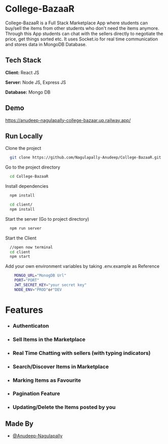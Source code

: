 # College-BazaaR

College-BazaaR is a Full Stack Marketplace App where students can buy/sell the items from other students who don't need the items anymore.
<br>
Through this App students can chat with the sellers directly to negotiate the price, get things sorted etc.
It uses Socket.io for real time communication and stores data in MongoDB Database.

## Tech Stack

**Client:** React JS

**Server:** Node JS, Express JS

**Database:** Mongo DB

## Demo

https://anudeep-nagulapally-college-bazaar.up.railway.app/

## Run Locally

Clone the project

```bash
  git clone https://github.com/Nagulapally-Anudeep/College-BazaaR.git
```

Go to the project directory

```bash
  cd College-BazaaR
```

Install dependencies

```bash
  npm install
```

```bash
  cd client/
  npm install
```

Start the server (Go to project directory)

```bash
  npm run server
```

Start the Client

```bash
  //open now terminal
  cd client
  npm start
```

Add your own environment variables by taking .env.example as Reference

```bash
    MONGO_URL="MonogDB Url"
    PORT="PORT"
    JWT_SECRET_KEY="your secret key"
    NODE_ENV="PROD"or"DEV
```

# Features

- ### Authenticaton

- ### Sell Items in the Marketplace

- ### Real Time Chatting with sellers (with typing indicators)

- ### Search/Discover Items in Marketplace

- ### Marking Items as Favourite

- ### Pagination Feature

- ### Updating/Delete the Items posted by you

## Made By

- [@Anudeep-Nagulapally](https://github.com/Nagulapally-Anudeep)
